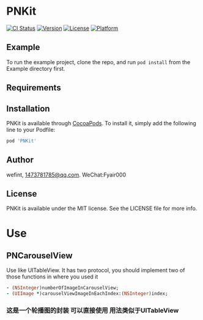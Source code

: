 # PNKit

[![CI Status](https://img.shields.io/travis/wefint/PNKit.svg?style=flat)](https://travis-ci.org/wefint/PNKit)
[![Version](https://img.shields.io/cocoapods/v/PNKit.svg?style=flat)](https://cocoapods.org/pods/PNKit)
[![License](https://img.shields.io/cocoapods/l/PNKit.svg?style=flat)](https://cocoapods.org/pods/PNKit)
[![Platform](https://img.shields.io/cocoapods/p/PNKit.svg?style=flat)](https://cocoapods.org/pods/PNKit)

## Example

To run the example project, clone the repo, and run `pod install` from the Example directory first.

## Requirements

## Installation

PNKit is available through [CocoaPods](https://cocoapods.org). To install
it, simply add the following line to your Podfile:

```ruby
pod 'PNKit'
```

## Author

wefint, 1473781785@qq.com. WeChat:Fyair000

## License

PNKit is available under the MIT license. See the LICENSE file for more info.

# Use
## PNCarouselView
Use like UITableView.
It has two protocol, you should implement two of those functions in where you used it

```ruby
- (NSInteger)numberOfImageInCarouselView;
- (UIImage *)carouselViewImageInEachIndex:(NSInteger)index;
```

### 这是一个轮播图的封装 可以直接使用 用法类似于UITableView

